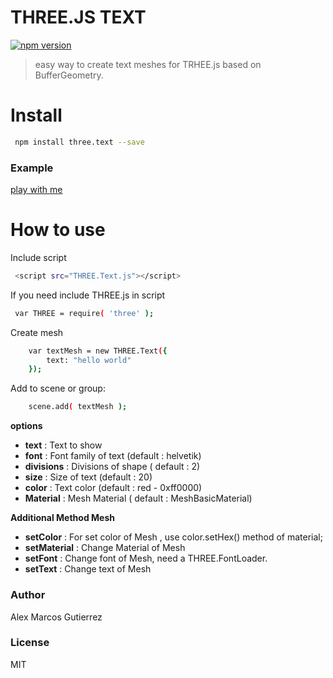 # THREE.JS TEXT
[![npm version](https://badge.fury.io/js/three.text.svg)](https://badge.fury.io/js/three.text)
> easy way to create text meshes for TRHEE.js based on BufferGeometry.

# Install

```sh
 npm install three.text --save
```


### Example
[play with me](http://jsfiddle.net/ktmpjLjf/)
# How to use
Include script

```sh
 <script src="THREE.Text.js"></script>
```
If you need include THREE.js in script 
```sh
 var THREE = require( 'three' );
```

Create mesh 
```sh
    var textMesh = new THREE.Text({
        text: "hello world"
    }); 
```

Add to scene or group:
```sh
    scene.add( textMesh );
```
**options**
- **text** : Text to show
- **font** : Font family of text (default : helvetik)
- **divisions** : Divisions of shape ( default : 2)
- **size** : Size of text (default : 20)
- **color** : Text color (default : red - 0xff0000)
- **Material** : Mesh Material ( default : MeshBasicMaterial)

**Additional Method Mesh**
- **setColor** : For set color of Mesh , use color.setHex() method of material;
- **setMaterial** : Change Material of Mesh
- **setFont** : Change font of Mesh, need a THREE.FontLoader.
- **setText** : Change text of Mesh

### Author
Alex Marcos Gutierrez
### License
MIT


